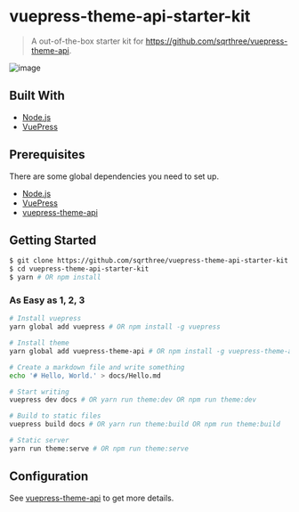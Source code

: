 # vuepress-theme-api-starter-kit

> A out-of-the-box starter kit for https://github.com/sqrthree/vuepress-theme-api.

![image](https://user-images.githubusercontent.com/8622362/40341249-9b6e8b9e-5db6-11e8-97f5-41cadc87ce51.png)

## Built With

- [Node.js](https://nodejs.org/)
- [VuePress](https://github.com/vuejs/vuepress)

## Prerequisites

There are some global dependencies you need to set up.

- [Node.js](https://nodejs.org/)
- [VuePress](https://github.com/vuejs/vuepress)
- [vuepress-theme-api](https://github.com/sqrthree/vuepress-theme-api)

## Getting Started

```bash
$ git clone https://github.com/sqrthree/vuepress-theme-api-starter-kit.git
$ cd vuepress-theme-api-starter-kit
$ yarn # OR npm install
```

### As Easy as 1, 2, 3

```bash
# Install vuepress
yarn global add vuepress # OR npm install -g vuepress

# Install theme
yarn global add vuepress-theme-api # OR npm install -g vuepress-theme-api

# Create a markdown file and write something
echo '# Hello, World.' > docs/Hello.md

# Start writing
vuepress dev docs # OR yarn run theme:dev OR npm run theme:dev

# Build to static files
vuepress build docs # OR yarn run theme:build OR npm run theme:build

# Static server
yarn run theme:serve # OR npm run theme:serve
```

## Configuration

See [vuepress-theme-api](https://github.com/sqrthree/vuepress-theme-api#vuepress-theme-api) to get more details.
